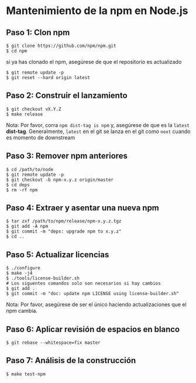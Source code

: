 # Mantenimiento de la npm en Node.js

## Paso 1: Clon npm

```console
$ git clone https://github.com/npm/npm.git
$ cd npm
```

si ya has clonado el npm, asegúrese de que el repositorio es actualizado

```console
$ git remote update -p
$ git reset --hard origin latest
```

## Paso 2: Construir el lanzamiento

```console
$ git checkout vX.Y.Z
$ make release
```

Nota: Por favor, corra `npm dist-tag is npm` y, asegúrese de que es la `latest` **dist-tag**. Generalmente, `latest` en el git se lanza en el git como `next` cuando es momento de downstream

## Paso 3: Remover npm anteriores

```console
$ cd /path/to/node
$ git remote update -p
$ git checkout -b npm-x.y.z origin/master
$ cd deps
$ rm -rf npm
```

## Paso 4: Extraer y asentar una nueva npm

```console
$ tar zxf /path/to/npm/release/npm-x.y.z.tgz
$ git add -A npm
$ git commit -m "deps: upgrade npm to x.y.z"
$ cd ..
```

## Paso 5: Actualizar licencias

```console
$ ./configure
$ make -j4
$ ./tools/license-builder.sh
# Los siguentes comandos solo son necesarios si hay cambios
$ git add .
$ git commit -m "doc: update npm LICENSE using license-builder.sh"
```

Nota: Por favor, asegúrese de ser el único haciendo actualizaciones que el npm cambia.

## Paso 6: Aplicar revisión de espacios en blanco

```console
$ git rebase --whitespace=fix master
```

## Paso 7: Análisis de la construcción

```console
$ make test-npm
```